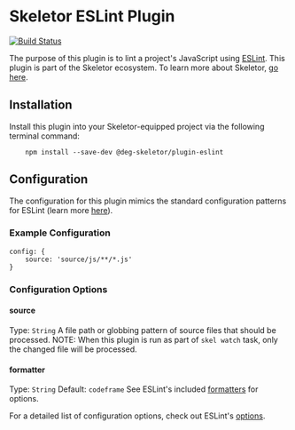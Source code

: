 # Skeletor ESLint Plugin
[![Build Status](https://travis-ci.org/deg-skeletor/skeletor-plugin-eslint.svg?branch=master)](https://travis-ci.org/deg-skeletor/skeletor-plugin-eslint)

The purpose of this plugin is to lint a project's JavaScript using [ESLint](https://eslint.org/). This plugin is part of the Skeletor ecosystem. To learn more about Skeletor, [go here](https://github.com/deg-skeletor/skeletor-core).

## Installation
Install this plugin into your Skeletor-equipped project via the following terminal command: 
```
    npm install --save-dev @deg-skeletor/plugin-eslint
```

## Configuration

The configuration for this plugin mimics the standard configuration patterns for ESLint (learn more [here](https://eslint.org/docs/user-guide/configuring)).

### Example Configuration
```
config: {
    source: 'source/js/**/*.js'
}
```

### Configuration Options

#### source
Type: `String` 
A file path or globbing pattern of source files that should be processed. NOTE: When this plugin is run as part of `skel watch` task, only the changed file will be processed.

#### formatter 
Type: `String` 
Default: `codeframe` 
See ESLint's included [formatters](https://eslint.org/docs/user-guide/formatters/) for options.

For a detailed list of configuration options, check out ESLint's [options](https://eslint.org/docs/user-guide/configuring). 